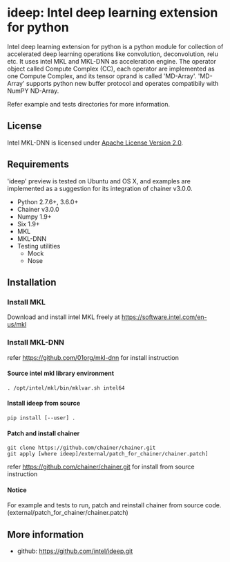# ideep: Intel deep learning extension for python

Intel deep learning extension for python is a python module for collection of accelerated deep learning operations like convolution, deconvolution, relu etc. It uses intel MKL and MKL-DNN as acceleration engine. The operator object called Compute Complex (CC), each operator are implemented as one Compute Complex, and its tensor oprand is called 'MD-Array'. 'MD-Array' supports python new buffer protocol and operates compatibily with NumPY ND-Array.

Refer example and tests directories for more information.

## License
Intel MKL-DNN is licensed under
[Apache License Version 2.0](http://www.apache.org/licenses/LICENSE-2.0).

## Requirements

'ideep' preview is tested on Ubuntu and OS X, and examples are implemented as a suggestion for its integration of chainer v3.0.0.

- Python 2.7.6+, 3.6.0+
- Chainer v3.0.0
- Numpy 1.9+
- Six 1.9+
- MKL 
- MKL-DNN
- Testing utilities
  - Mock
  - Nose

## Installation

### Install MKL

Download and install intel MKL freely at https://software.intel.com/en-us/mkl

### Install MKL-DNN

refer https://github.com/01org/mkl-dnn for install instruction

#### Source intel mkl library environment

```
. /opt/intel/mkl/bin/mklvar.sh intel64
```

#### Install ideep from source

```
pip install [--user] .
```

#### Patch and install chainer

```
git clone https://github.com/chainer/chainer.git
git apply [where ideep]/external/patch_for_chainer/chainer.patch]
```

refer https://github.com/chainer/chainer.git for install from source instruction

#### Notice

For example and tests to run, patch and reinstall chainer from source code. (external/patch_for_chainer/chainer.patch)

## More information
- github: https://github.com/intel/ideep.git
